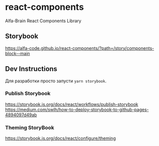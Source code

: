 # react-components

Alfa-Brain React Components Library

## Storybook

<https://alfa-code.github.io/react-components/?path=/story/components-block--main>

## Dev Instructions

Для разработки просто запусти `yarn storybook`.

### Publish Storybook

<https://storybook.js.org/docs/react/workflows/publish-storybook>
<https://medium.com/swlh/how-to-deploy-storybook-to-github-pages-4894097d49ab>

### Theming StoryBook

<https://storybook.js.org/docs/react/configure/theming>
